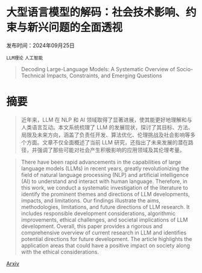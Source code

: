 # 大型语言模型的解码：社会技术影响、约束与新兴问题的全面透视

发布时间：2024年09月25日

`LLM理论` `人工智能`

> Decoding Large-Language Models: A Systematic Overview of Socio-Technical Impacts, Constraints, and Emerging Questions

# 摘要

> 近年来，LLM 在 NLP 和 AI 领域取得了显著进展，使其能更好地理解和与人类语言互动。本文系统梳理了 LLM 的发展现状，探讨了其目标、方法、局限及未来方向，涵盖了负责任开发、算法优化、伦理挑战及社会影响等多个方面。文章不仅全面概述了当前 LLM 研究，还指出了未来发展的潜在路径，并强调了那些可能对社会产生积极影响的应用领域及其伦理考量。

> There have been rapid advancements in the capabilities of large language models (LLMs) in recent years, greatly revolutionizing the field of natural language processing (NLP) and artificial intelligence (AI) to understand and interact with human language. Therefore, in this work, we conduct a systematic investigation of the literature to identify the prominent themes and directions of LLM developments, impacts, and limitations. Our findings illustrate the aims, methodologies, limitations, and future directions of LLM research. It includes responsible development considerations, algorithmic improvements, ethical challenges, and societal implications of LLM development. Overall, this paper provides a rigorous and comprehensive overview of current research in LLM and identifies potential directions for future development. The article highlights the application areas that could have a positive impact on society along with the ethical considerations.

[Arxiv](https://arxiv.org/abs/2409.16974)